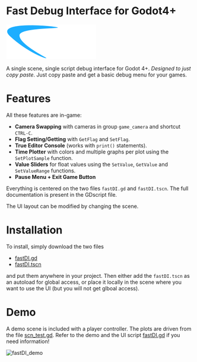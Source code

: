 # Fast Debug Interface for Godot4+

![fastDI](/fastDI.png)

A single scene, single script debug interface for Godot 4+. *Designed to just copy paste*. Just copy paste and get a basic debug menu for your games.

# Features

All these features are in-game:
- **Camera Swapping** with cameras in group `game_camera` and shortcut `CTRL-C`.
- **Flag Setting/Getting** with `GetFlag` and `SetFlag`.
- **True Editor Console** (works with `print()` statements).
- **Time Plotter** with colors and multiple graphs per plot using the `SetPlotSample` function.
- **Value Sliders** for float values using the `SetValue`, `GetValue` and `SetValueRange` functions.
- **Pause Menu + Exit Game Button**

Everything is centered on the two files `fastDI.gd` and `fastDI.tscn`. The
full documentation is present in the GDscript file.

The UI layout can be modified by changing the scene.

# Installation

To install, simply download the two files
- [fastDI.gd](/fastDI/fastDI.gd)
- [fastDI.tscn](/fastDI/fastDI.tscn)

and put them anywhere in your project. Then either add the `fastDI.tscn` as an autoload for global access,
or place it locally in the scene where you want to use the UI (but you will not get glboal access).

# Demo

A demo scene is included with a player controller. The plots are driven from the file [scn_test.gd](/scn_test.gd). Refer to the demo and the UI script [fastDI.gd](/fastDI/fastDI.gd) if you need information!

![fastDI_demo](/demo.gif)
